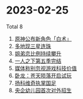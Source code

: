# 2023-02-25

Total 8

<!-- BEGIN -->
<!-- UpdateTime Sat Feb 25 2023 19:02:28 GMT+0800 (China Standard Time) -->

1. [原神公布新角色「白术」](https://www.zhihu.com/search?q=原神公布新角色「白术」)
1. [多地现三星连珠](https://www.zhihu.com/search?q=多地现三星连珠)
1. [姐弟恋比例持续攀升](https://www.zhihu.com/search?q=姐弟恋比例持续攀升)
1. [一人之下第五季完结](https://www.zhihu.com/search?q=一人之下第五季完结)
1. [媒体称别忽视游戏科技价值](https://www.zhihu.com/search?q=媒体称别忽视游戏科技价值)
1. [卧龙：苍天陨落开启试玩](https://www.zhihu.com/search?q=卧龙：苍天陨落开启试玩)
1. [扬科维奇执掌国足](https://www.zhihu.com/search?q=扬科维奇执掌国足)
1. [央企幼儿园首次对外招生](https://www.zhihu.com/search?q=央企幼儿园首次对外招生)

<!-- END -->
